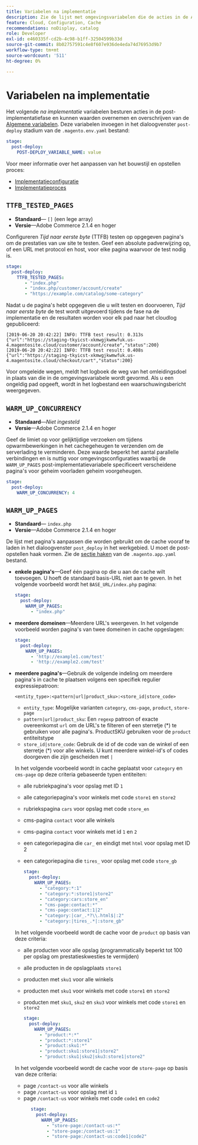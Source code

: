 ```yaml
---
title: Variabelen na implementatie
description: Zie de lijst met omgevingsvariabelen die de acties in de Adobe Commerce na de implementatiefase van de cloudinfrastructuur besturen.
feature: Cloud, Configuration, Cache
recommendations: noDisplay, catalog
role: Developer
exl-id: e460335f-cd2b-4c98-b1ff-32504599b33d
source-git-commit: 8b02757591c4e8f607e936de4eda74d76953d9b7
workflow-type: tm+mt
source-wordcount: '511'
ht-degree: 0%

---
```


# Variabelen na implementatie

Het volgende _na implementatie_ variabelen besturen acties in de post-implementatiefase en kunnen waarden overnemen en overschrijven van de [Algemene variabelen](variables-global.md). Deze variabelen invoegen in het dialoogvenster `post-deploy` stadium van de `.magento.env.yaml` bestand:

```yaml
stage:
  post-deploy:
    POST-DEPLOY_VARIABLE_NAME: value
```

Voor meer informatie over het aanpassen van het bouwstijl en opstellen proces:

- [Implementatieconfiguratie](configure-env-yaml.md)
- [Implementatieproces](../deploy/process.md)

## `TTFB_TESTED_PAGES`

- **Standaard**— `[]` (een lege array)
- **Versie**—Adobe Commerce 2.1.4 en hoger

Configureren _Tijd naar eerste byte_ (TTFB) testen op opgegeven pagina&#39;s om de prestaties van uw site te testen. Geef een absolute padverwijzing op, of een URL met protocol en host, voor elke pagina waarvoor de test nodig is.

```yaml
stage:
  post-deploy:
    TTFB_TESTED_PAGES:
       - "index.php"
       - "index.php/customer/account/create"
       - "https://example.com/catalog/some-category"
```

Nadat u de pagina&#39;s hebt opgegeven die u wilt testen en doorvoeren, _Tijd naar eerste byte_ de test wordt uitgevoerd tijdens de fase na de implementatie en de resultaten worden voor elk pad naar het cloudlog gepubliceerd:

```terminal
[2019-06-20 20:42:22] INFO: TTFB test result: 0.313s {"url":"https://staging-tkyicst-xkmwgjkwmwfuk.us-4.magentosite.cloud/customer/account/create","status":200}
[2019-06-20 20:42:22] INFO: TTFB test result: 0.408s {"url":"https://staging-tkyicst-xkmwgjkwmwfuk.us-4.magentosite.cloud/checkout/cart","status":200}
```

Voor omgeleide wegen, meldt het logboek de weg van het omleidingsdoel in plaats van die in de omgevingsvariabele wordt gevormd. Als u een ongeldig pad opgeeft, wordt in het logbestand een waarschuwingsbericht weergegeven.

## `WARM_UP_CONCURRENCY`

- **Standaard**—_Niet ingesteld_
- **Versie**—Adobe Commerce 2.1.4 en hoger

Geef de limiet op voor gelijktijdige verzoeken om tijdens opwarmbewerkingen in het cachegeheugen te verzenden om de serverlading te verminderen. Deze waarde beperkt het aantal parallelle verbindingen en is nuttig voor omgevingsconfiguraties waarbij de `WARM_UP_PAGES` post-implementatievariabele specificeert verscheidene pagina&#39;s voor geheim voorladen geheim voorgeheugen.

```yaml
stage:
  post-deploy:
    WARM_UP_CONCURRENCY: 4
```

## `WARM_UP_PAGES`

- **Standaard**— `index.php`
- **Versie**—Adobe Commerce 2.1.4 en hoger

De lijst met pagina&#39;s aanpassen die worden gebruikt om de cache vooraf te laden in het dialoogvenster `post_deploy` in het werkgebied. U moet de post-opstellen haak vormen. Zie de [sectie haken](../application/hooks-property.md) van de `.magento.app.yaml` bestand.

- **enkele pagina&#39;s**—Geef één pagina op die u aan de cache wilt toevoegen. U hoeft de standaard basis-URL niet aan te geven. In het volgende voorbeeld wordt het `BASE_URL/index.php` pagina:

  ```yaml
  stage:
    post-deploy:
      WARM_UP_PAGES:
        - "index.php"
  ```

- **meerdere domeinen**—Meerdere URL&#39;s weergeven. In het volgende voorbeeld worden pagina&#39;s van twee domeinen in cache opgeslagen:

  ```yaml
  stage:
    post-deploy:
      WARM_UP_PAGES:
        - 'http://example1.com/test'
        - 'http://example2.com/test'
  ```

- **meerdere pagina&#39;s**—Gebruik de volgende indeling om meerdere pagina&#39;s in cache te plaatsen volgens een specifiek regulier expressiepatroon:

  ```terminal
  <entity_type>:<pattern|url|product_sku>:<store_id|store_code>
  ```

   - `entity_type`: Mogelijke varianten `category`, `cms-page`, `product`, `store-page`
   - `pattern|url|product_sku`: Een `regexp` patroon of exacte overeenkomst `url` om de URL&#39;s te filteren of een sterretje (\*) te gebruiken voor alle pagina&#39;s. ProductSKU gebruiken voor de `product` entiteitstype
   - `store_id|store_code`: Gebruik de id of de code van de winkel of een sterretje (\*) voor alle winkels. U kunt meerdere winkel-id&#39;s of codes doorgeven die zijn gescheiden met `|`

  In het volgende voorbeeld wordt in cache geplaatst voor `category` en `cms-page` op deze criteria gebaseerde typen entiteiten:
   - alle rubriekpagina&#39;s voor opslag met ID `1`
   - alle categoriepagina&#39;s voor winkels met code `store1` en `store2`
   - rubriekspagina `cars` voor opslag met code `store_en`
   - cms-pagina `contact` voor alle winkels
   - cms-pagina `contact` voor winkels met id `1` en `2`
   - een categoriepagina die `car_` en eindigt met `html` voor opslag met ID 2
   - een categoriepagina die `tires_` voor opslag met code `store_gb`

     ```yaml
     stage:
       post-deploy:
         WARM_UP_PAGES:
           - "category:*:1"
           - "category:*:store1|store2"
           - "category:cars:store_en"
           - "cms-page:contact:*"
           - "cms-page:contact:1|2"
           - "category:|car_.*?\\.html$|:2"
           - "category:|tires_.*|:store_gb"
     ```

  In het volgende voorbeeld wordt de cache voor de `product` op basis van deze criteria:
   - alle producten voor alle opslag (programmatically beperkt tot 100 per opslag om prestatieskwesties te vermijden)
   - alle producten in de opslagplaats `store1`
   - producten met `sku1` voor alle winkels
   - producten met `sku1` voor winkels met code `store1` en `store2`
   - producten met `sku1`, `sku2` en `sku3` voor winkels met code `store1` en `store2`

     ```yaml
     stage:
       post-deploy:
         WARM_UP_PAGES:
           - "product:*:*"
           - "product:*:store1"
           - "product:sku1:*"
           - "product:sku1:store1|store2"
           - "product:sku1|sku2|sku3:store1|store2"
     ```

  In het volgende voorbeeld wordt de cache voor de `store-page` op basis van deze criteria:
   - page `/contact-us` voor alle winkels
   - page `/contact-us` voor opslag met id `1`
   - page `/contact-us` voor winkels met code `code1` en `code2`

  ```yaml
        stage:
          post-deploy:
            WARM_UP_PAGES:
              - "store-page:/contact-us:*"
              - "store-page:/contact-us:1"
              - "store-page:/contact-us:code1|code2"
  ```
